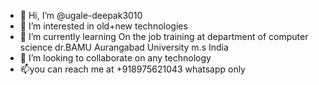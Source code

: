 - 👋 Hi, I’m @ugale-deepak3010
- 👀 I’m interested in old+new technologies
- 🌱 I’m currently learning On the job training at department of computer science dr.BAMU Aurangabad University m.s India
- 💞️ I’m looking to collaborate on any technology
- 📫you can reach me at +918975621043 whatsapp only

<!---
ugale-deepak3010/ugale-deepak3010 is a ✨ special ✨ repository because its `README.md` (this file) appears on your GitHub profile.
--->
